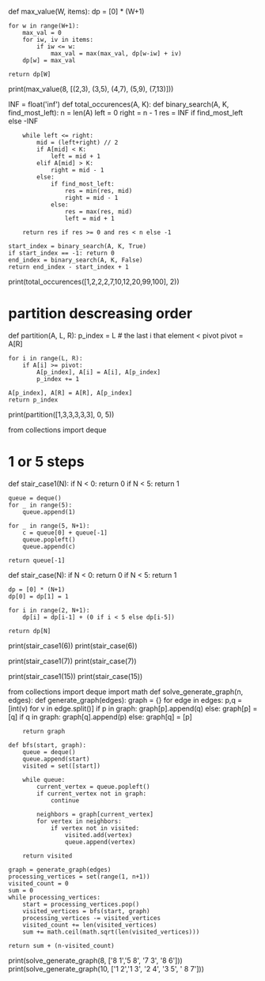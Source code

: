 def max_value(W, items):
    dp = [0] * (W+1)

    for w in range(W+1):
        max_val = 0
        for iw, iv in items:
            if iw <= w:
                max_val = max(max_val, dp[w-iw] + iv)
        dp[w] = max_val
    
    return dp[W]


print(max_value(8, [(2,3), (3,5), (4,7), (5,9), (7,13)]))

INF = float('inf')
def total_occurences(A, K):
    def binary_search(A, K, find_most_left):
        n = len(A) 
        left = 0 
        right = n - 1
        res = INF if find_most_left else -INF

        while left <= right:
            mid = (left+right) // 2
            if A[mid] < K:
                left = mid + 1 
            elif A[mid] > K:
                right = mid - 1
            else:
                if find_most_left:
                    res = min(res, mid)
                    right = mid - 1
                else:
                    res = max(res, mid)
                    left = mid + 1
                
        return res if res >= 0 and res < n else -1

    start_index = binary_search(A, K, True)
    if start_index == -1: return 0
    end_index = binary_search(A, K, False)
    return end_index - start_index + 1

print(total_occurences([1,2,2,2,7,10,12,20,99,100], 2))

# partition descreasing order
def partition(A, L, R):
    p_index = L # the last i that element < pivot
    pivot = A[R]

    for i in range(L, R):
        if A[i] >= pivot:
            A[p_index], A[i] = A[i], A[p_index]
            p_index += 1

    A[p_index], A[R] = A[R], A[p_index]
    return p_index

print(partition([1,3,3,3,3,3], 0, 5))

from collections import deque
# 1 or 5 steps
def stair_case1(N):
    if N < 0:
        return 0
    if N < 5:
        return 1

    queue = deque()
    for _ in range(5):
        queue.append(1)

    for _ in range(5, N+1):
        c = queue[0] + queue[-1]
        queue.popleft()
        queue.append(c)

    return queue[-1]

def stair_case(N):
    if N < 0:
        return 0
    if N < 5:
        return 1

    dp = [0] * (N+1)
    dp[0] = dp[1] = 1

    for i in range(2, N+1):
        dp[i] = dp[i-1] + (0 if i < 5 else dp[i-5])

    return dp[N]


print(stair_case1(6))
print(stair_case(6))

print(stair_case1(7))
print(stair_case(7))

print(stair_case1(15))
print(stair_case(15))

from collections import deque
import math
def solve_generate_graph(n, edges): 
    def generate_graph(edges):
        graph = {}
        for edge in edges:
            p,q = [int(v) for v in edge.split()] 
            if p in graph:
                graph[p].append(q)
            else:
                graph[p] = [q]
            if q in graph:
                graph[q].append(p)
            else:
                graph[q] = [p]

        return graph
    
    def bfs(start, graph):
        queue = deque()
        queue.append(start)
        visited = set([start])

        while queue:
            current_vertex = queue.popleft()
            if current_vertex not in graph:
                continue
            
            neighbors = graph[current_vertex]
            for vertex in neighbors:
                if vertex not in visited: 
                    visited.add(vertex)
                    queue.append(vertex)

        return visited

    graph = generate_graph(edges)
    processing_vertices = set(range(1, n+1))
    visited_count = 0
    sum = 0
    while processing_vertices:
        start = processing_vertices.pop()
        visited_vertices = bfs(start, graph)
        processing_vertices -= visited_vertices
        visited_count += len(visited_vertices)
        sum += math.ceil(math.sqrt(len(visited_vertices)))

    return sum + (n-visited_count)

print(solve_generate_graph(8, ['8 1','5 8', '7 3', '8 6']))
print(solve_generate_graph(10, ['1 2','1 3', '2 4', '3 5', ' 8 7']))
